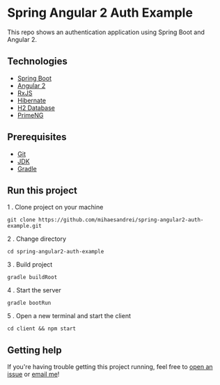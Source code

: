 # Spring Angular 2 Auth Example #

This repo shows an authentication application using Spring Boot and Angular 2.

## Technologies ##
* [Spring Boot](https://spring.io/)
* [Angular 2](http://angular.io/)
* [RxJS](http://reactivex.io/rxjs/)
* [Hibernate](http://hibernate.org/)
* [H2 Database](http://www.h2database.com/html/main.html)
* [PrimeNG](http://www.primefaces.org/primeng/)

## Prerequisites ##
* [Git](https://git-scm.com/book/en/v2/Getting-Started-Installing-Git)
* [JDK ](https://www.java.com/en/download/)
* [Gradle](https://gradle.org/)

## Run this project ##
1 . Clone project on your machine
```
git clone https://github.com/mihaesandrei/spring-angular2-auth-example.git
```
2 . Change directory
```
cd spring-angular2-auth-example
```
3 . Build project
```
gradle buildRoot
```
4 . Start the server
```
gradle bootRun
```
5 . Open a new terminal and start the client
```
cd client && npm start
```

## Getting help ##

If you're having trouble getting this project running, feel free to [open an issue](https://github.com/mihaesandrei/spring-angular2-auth-example/issues/new) or [email me](mailto:mihaes.andrei@gmail.com)!